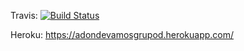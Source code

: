 Travis: [![Build Status](https://travis-ci.org/pdpire/unq-dapp-grupod.svg?branch=master)](https://travis-ci.org/pdpire/unq-dapp-grupod)

Heroku: https://adondevamosgrupod.herokuapp.com/
